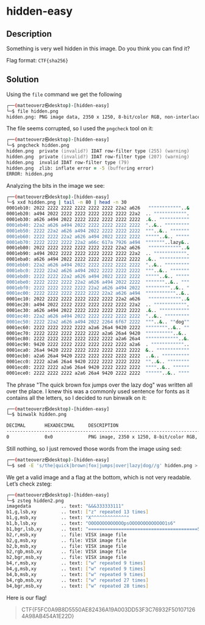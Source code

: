 # hidden-easy

## Description

Something is very well hidden in this image. Do you think you can find it?

Flag format: `CTF{sha256}`

## Solution

Using the `file` command we get the following

```zsh
┌──(matteoverz㉿desktop)-[hidden-easy]
└─$ file hidden.png   
hidden.png: PNG image data, 2350 x 1250, 8-bit/color RGB, non-interlaced
```

The file seems corrupted, so I used the `pngcheck` tool on it:

```zsh
┌──(matteoverz㉿desktop)-[hidden-easy]
└─$ pngcheck hidden.png      
hidden.png  private (invalid?) IDAT row-filter type (255) (warning)
hidden.png  private (invalid?) IDAT row-filter type (207) (warning)
hidden.png  invalid IDAT row-filter type (79)
hidden.png  zlib: inflate error = -5 (buffering error)
ERROR: hidden.png
```

Analyzing the bits in the image we see:

```zsh
┌──(matteoverz㉿desktop)-[hidden-easy]
└─$ xxd hidden.png | tail -n 80 | head -n 30
0001eb10: 2022 2222 2222 2222 2222 2222 22a2 a626   """"""""""""..&
0001eb20: a494 2022 2222 2222 2222 2222 2222 22a2  .. """""""""""".
0001eb30: a626 a494 2022 2222 2222 2222 2222 2222  .&.. """""""""""
0001eb40: 22a2 a626 a494 2022 2222 2222 2222 2222  "..&.. """""""""
0001eb50: 2222 22a2 a626 a494 2022 2222 2222 2222  """..&.. """""""
0001eb60: 2222 2222 22a2 a626 a494 2022 2222 2222  """""..&.. """""
0001eb70: 2222 2222 2222 22a2 a66c 617a 7926 a494  """""""..lazy&..
0001eb80: 2022 2222 2222 2222 2222 2222 22a2 a626   """"""""""""..&
0001eb90: a494 2022 2222 2222 2222 2222 2222 22a2  .. """""""""""".
0001eba0: a626 a494 2022 2222 2222 2222 2222 2222  .&.. """""""""""
0001ebb0: 22a2 a626 a494 2022 2222 2222 2222 2222  "..&.. """""""""
0001ebc0: 2222 22a2 a626 a494 2022 2222 2222 2222  """..&.. """""""
0001ebd0: 2222 2222 22a2 a626 a494 2022 2222 2222  """""..&.. """""
0001ebe0: 2222 2222 2222 22a2 a626 a494 2022 2222  """""""..&.. """
0001ebf0: 2222 2222 2222 2222 22a2 a626 a494 2022  """""""""..&.. "
0001ec00: 2222 2222 2222 2222 2222 22a2 a626 a494  """""""""""..&..
0001ec10: 2022 2222 2222 2222 2222 2222 22a2 a626   """"""""""""..&
0001ec20: a494 2022 2222 2222 2222 2222 2222 22a2  .. """""""""""".
0001ec30: a626 a494 2022 2222 2222 2222 2222 2222  .&.. """""""""""
0001ec40: 22a2 a626 a494 2022 2222 2222 2222 2222  "..&.. """""""""
0001ec50: 2222 22a2 a626 a494 2022 2264 6f67 2222  """..&.. ""dog""
0001ec60: 2222 2222 2222 2222 a2a6 26a4 9420 2222  """"""""..&.. ""
0001ec70: 2222 2222 2222 2222 2222 a2a6 26a4 9420  """"""""""..&.. 
0001ec80: 2222 2222 2222 2222 2222 2222 a2a6 26a4  """"""""""""..&.
0001ec90: 9420 2222 2222 2222 2222 2222 2222 a2a6  . """"""""""""..
0001eca0: 26a4 9420 2222 2222 2222 2222 2222 2222  &.. """"""""""""
0001ecb0: a2a6 26a4 9420 2222 2222 2222 2222 2222  ..&.. """"""""""
0001ecc0: 2222 a2a6 26a4 9420 2222 2222 2222 2222  ""..&.. """"""""
0001ecd0: 2222 2222 a2a6 26a4 9420 2222 2222 2222  """"..&.. """"""
0001ece0: 2222 2222 2222 a2a6 26a4 9420 2222 2222  """"""..&.. """"
```

The phrase "The quick brown fox jumps over the lazy dog" was written all over the place. I knew this was a commonly used sentence for fonts as it contains all the letters, so I decided to run binwalk on it:

```zsh
┌──(matteoverz㉿desktop)-[hidden-easy]
└─$ binwalk hidden.png     

DECIMAL       HEXADECIMAL     DESCRIPTION
--------------------------------------------------------------------------------
0             0x0             PNG image, 2350 x 1250, 8-bit/color RGB, non-interlaced
```

Still nothing, so I just removed those words from the image using sed:

```zsh
┌──(matteoverz㉿desktop)-[hidden-easy]
└─$ sed -E 's/the|quick|brown|fox|jumps|over|lazy|dog//g' hidden.png > hidden2.png
```

We get a valid image and a flag at the bottom, which is not very readable. Letʼs check zsteg:

```zsh
┌──(matteoverz㉿desktop)-[hidden-easy]
└─$ zsteg hidden2.png 
imagedata           .. text: "&&&333333111"
b1,g,lsb,xy         .. text: ["z" repeated 13 times]
b1,g,msb,xy         .. text: "X^^^^^^^^^^^^^"
b1,b,lsb,xy         .. text: "OOOOOOOOOOOOOpsOOOOOOOOOOOOO1s6"
b1,bgr,lsb,xy       .. text: "========================================START========================================CTF{F5FC0A9B8D5550AE82436A19A003DD53F3C76932F501071264A98AB454A1E22D}========================================END========================================\n"
b2,r,msb,xy         .. file: VISX image file
b2,g,msb,xy         .. file: VISX image file
b2,b,msb,xy         .. file: VISX image file
b2,rgb,msb,xy       .. file: VISX image file
b2,bgr,msb,xy       .. file: VISX image file
b4,r,msb,xy         .. text: ["w" repeated 9 times]
b4,g,msb,xy         .. text: ["w" repeated 9 times]
b4,b,msb,xy         .. text: ["w" repeated 9 times]
b4,rgb,msb,xy       .. text: ["w" repeated 27 times]
b4,bgr,msb,xy       .. text: ["w" repeated 28 times]
```

Here is our flag!

> CTF{F5FC0A9B8D5550AE82436A19A003DD53F3C76932F501071264A98AB454A1E22D}
